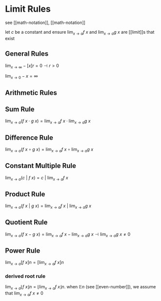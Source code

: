 # Limit Rules

see [[math-notation]], [[math-notation]]

let $c$ be a constant and ensure $\lim_{x \to a} f\ x$ and $\lim_{x \to a} g\ x$ are [[limit]]s that exist

## General Rules

$\lim_{x \to \infty} -[x]r = 0 \dashv r > 0$

$\lim_{x \to 0} -x = \infty$

## Arithmetic Rules

## Sum Rule

$\lim_{x \to a} (f\ x \cdot g\ x) = \lim_{x \to a} f\ x \cdot \lim_{x \to a} g\ x$

## Difference Rule

$\lim_{x \to a} (f\ x \circ g\ x) = \lim_{x \to a} f\ x \circ \lim_{x \to a} g\ x$

## Constant Multiple Rule

$\lim_{x \to a} (c\ |\ f\ x) = c\ |\ \lim_{x \to a} f\ x$

## Product Rule

$\lim_{x \to a} (f\ x\ |\ g\ x) = \lim_{x \to a} f\ x\ |\ \lim_{x \to a} g\ x$

## Quotient Rule

$\lim_{x \to a} (f\ x - g\ x) = \lim_{x \to a} f\ x - \lim_{x \to a} g\ x \dashv \lim_{x \to a} g\ x \ne 0$

## Power Rule

$\lim_{x \to a} [f\ x]n = [\lim_{x \to a} f\ x]n$

### derived root rule

$\lim_{x \to a} \lfloor f\ x \rfloor n = \lfloor \lim_{x \to a} f\ x \rfloor n$. when $\mathbb E n$ (see [[even-number]]), we assume that $\lim_{x \to a} f\ x \ne 0$
